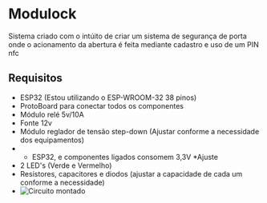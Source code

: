 # Modulock
Sistema criado com o intúito de criar um sistema de segurança de porta onde o acionamento da abertura é feita mediante cadastro e uso de um PIN nfc

## Requisitos
 - ESP32 (Estou utilizando o ESP-WROOM-32 38 pinos)
 - ProtoBoard para conectar todos os componentes
 - Módulo relé 5v/10A
 - Fonte 12v
 - Módulo reglador de tensão step-down (Ajustar conforme a necessidade dos equipamentos)
 - - ESP32, e componentes ligados consomem 3,3V *Ajuste
 - 2 LED's (Verde e Vermelho)
 - Resistores, capacitores e diodos (ajustar a capacidade de cada um conforme a necessidade)
 - ![Circuito montado](https://github.com/user-attachments/assets/643e8989-5939-4a98-bfdb-af107e5f2bf1)
